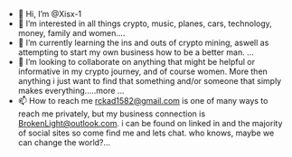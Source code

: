- 👋 Hi, I’m @Xisx-1
- 👀 I’m interested in all things crypto, music, planes, cars, technology, money, family and women....
- 🌱 I’m currently learning the ins and outs of crypto mining,  aswell as attempting to start my own business  how to be a better man. ...
- 💞️ I’m looking to collaborate on anything that might be helpful or informative in my crypto journey, and of course women. More then anything i just want to find that something and/or someone that simply makes everything.....more ...
- 📫 How to reach me rckad1582@gmail.com is one of many ways to reach me privately, but my business connection is BrokenLight@outlook.com. i can be found on linked in and the majority of social sites so come find me and lets chat. who knows, maybe we can change the world?...

<!---
Xisx-1/Xisx-1 is a ✨ special ✨ repository because its `README.md` (this file) appears on your GitHub profile.
You can click the Preview link to take a look at your changes.
--->
